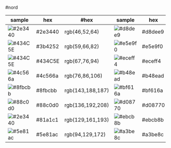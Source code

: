 
#nord

sample | hex | #hex | sample | hex | #hex
---|---|---|---|---|---
![#2e3440](https://via.placeholder.com/100/2e3440/000000?text=+) | #2e3440|rgb(46,52,64) | ![#d8dee9](https://via.placeholder.com/100/d8dee9/000000?text=+) | #d8dee9|rgb(216,222,233) 
![#434C5E](https://via.placeholder.com/100/3b4252/000000?text=+) | #3b4252|rgb(59,66,82) | ![#e5e9f0](https://via.placeholder.com/100/e5e9f0/000000?text=+) | #e5e9f0|rgb(229,233,240) 
![#434C5E](https://via.placeholder.com/100/434C5E/000000?text=+) | #434C5E|rgb(67,76,94) | ![#eceff4](https://via.placeholder.com/100/eceff4/000000?text=+) | #eceff4|rgb(236,239,244) 
![#4c566a](https://via.placeholder.com/100/4c566a/000000?text=+) | #4c566a|rgb(76,86,106) | ![#b48ead](https://via.placeholder.com/100/b48ead/000000?text=+) | #b48ead|rgb(180,142,173) 
![#8fbcbb](https://via.placeholder.com/100/8fbcbb/000000?text=+) | #8fbcbb|rgb(143,188,187) | ![#bf616a](https://via.placeholder.com/100/bf616a/000000?text=+) | #bf616a|rgb(191,97,106)  
![#88c0d0](https://via.placeholder.com/100/88c0d0/000000?text=+) | #88c0d0|rgb(136,192,208) | ![#d08770](https://via.placeholder.com/100/d08770/000000?text=+) | #d08770|rgb(208,135,112)  
![#2e3440](https://via.placeholder.com/100/81a1c1/000000?text=+) | #81a1c1|rgb(129,161,193) | ![#ebcb8b](https://via.placeholder.com/100/ebcb8b/000000?text=+) | #ebcb8b|rgb(235,203,139)  
![#5e81ac](https://via.placeholder.com/100/5e81ac/000000?text=+) | #5e81ac|rgb(94,129,172) | ![#a3be8c](https://via.placeholder.com/100/a3be8c/000000?text=+) | #a3be8c|rgb(163,190,140) 